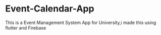 # Event-Calendar-App
This is a Event Management System App for University,i made this using flutter and Firebase 
